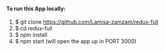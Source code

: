 #### To run this App locally:

1. $ git clone https://github.com/Lamisa-zamzam/redux-full
2. $ cd redux-full
3. $ npm install
4. $ npm start (will open the app up in PORT 3000)
